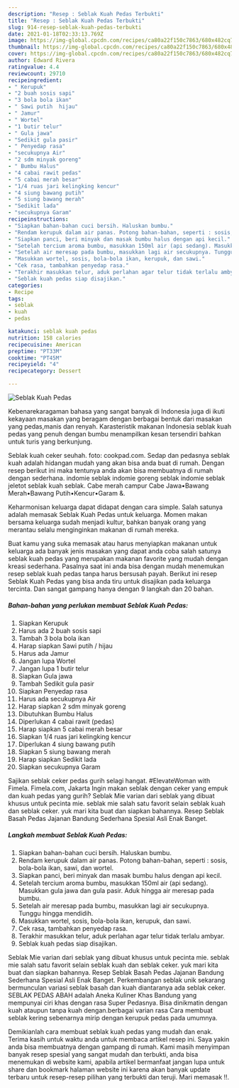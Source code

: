 ```yaml
---
description: "Resep : Seblak Kuah Pedas Terbukti"
title: "Resep : Seblak Kuah Pedas Terbukti"
slug: 914-resep-seblak-kuah-pedas-terbukti
date: 2021-01-18T02:33:13.769Z
image: https://img-global.cpcdn.com/recipes/ca80a22f150c7863/680x482cq70/seblak-kuah-pedas-foto-resep-utama.jpg
thumbnail: https://img-global.cpcdn.com/recipes/ca80a22f150c7863/680x482cq70/seblak-kuah-pedas-foto-resep-utama.jpg
cover: https://img-global.cpcdn.com/recipes/ca80a22f150c7863/680x482cq70/seblak-kuah-pedas-foto-resep-utama.jpg
author: Edward Rivera
ratingvalue: 4.4
reviewcount: 29710
recipeingredient:
- " Kerupuk"
- "2 buah sosis sapi"
- "3 bola bola ikan"
- " Sawi putih  hijau"
- " Jamur"
- " Wortel"
- "1 butir telur"
- " Gula jawa"
- "Sedikit gula pasir"
- " Penyedap rasa"
- "secukupnya Air"
- "2 sdm minyak goreng"
- " Bumbu Halus"
- "4 cabai rawit pedas"
- "5 cabai merah besar"
- "1/4 ruas jari kelingking kencur"
- "4 siung bawang putih"
- "5 siung bawang merah"
- "Sedikit lada"
- "secukupnya Garam"
recipeinstructions:
- "Siapkan bahan-bahan cuci bersih. Haluskan bumbu."
- "Rendam kerupuk dalam air panas. Potong bahan-bahan, seperti : sosis, bola-bola ikan, sawi, dan wortel."
- "Siapkan panci, beri minyak dan masak bumbu halus dengan api kecil."
- "Setelah tercium aroma bumbu, masukkan 150ml air (api sedang). Masukkan gula jawa dan gula pasir. Aduk hingga air meresap pada bumbu."
- "Setelah air meresap pada bumbu, masukkan lagi air secukupnya. Tunggu hingga mendidih."
- "Masukkan wortel, sosis, bola-bola ikan, kerupuk, dan sawi."
- "Cek rasa, tambahkan penyedap rasa."
- "Terakhir masukkan telur, aduk perlahan agar telur tidak terlalu ambyar."
- "Seblak kuah pedas siap disajikan."
categories:
- Recipe
tags:
- seblak
- kuah
- pedas

katakunci: seblak kuah pedas 
nutrition: 158 calories
recipecuisine: American
preptime: "PT33M"
cooktime: "PT45M"
recipeyield: "4"
recipecategory: Dessert

---
```



![Seblak Kuah Pedas](https://img-global.cpcdn.com/recipes/ca80a22f150c7863/680x482cq70/seblak-kuah-pedas-foto-resep-utama.jpg)

Kebenarekaragaman bahasa yang sangat banyak di Indonesia juga di ikuti kekayaan masakan yang beragam dengan berbagai bentuk dari masakan yang pedas,manis dan renyah. Karasteristik makanan Indonesia seblak kuah pedas yang penuh dengan bumbu menampilkan kesan tersendiri bahkan untuk turis yang berkunjung.


Seblak kuah ceker seuhah. foto: cookpad.com. Sedap dan pedasnya seblak kuah adalah hidangan mudah yang akan bisa anda buat di rumah. Dengan resep berikut ini maka tentunya anda akan bisa membuatnya di rumah dengan sederhana. indomie seblak indomie goreng seblak indomie seblak jeletot seblak kuah seblak. Cabe merah campur Cabe Jawa•Bawang Merah•Bawang Putih•Kencur•Garam &amp;.

Keharmonisan keluarga dapat didapat dengan cara simple. Salah satunya adalah memasak Seblak Kuah Pedas untuk keluarga. Momen makan bersama keluarga sudah menjadi kultur, bahkan banyak orang yang merantau selalu menginginkan makanan di rumah mereka.

Buat kamu yang suka memasak atau harus menyiapkan makanan untuk keluarga ada banyak jenis masakan yang dapat anda coba salah satunya seblak kuah pedas yang merupakan makanan favorite yang mudah dengan kreasi sederhana. Pasalnya saat ini anda bisa dengan mudah menemukan resep seblak kuah pedas tanpa harus bersusah payah.
Berikut ini resep Seblak Kuah Pedas yang bisa anda tiru untuk disajikan pada keluarga tercinta. Dan sangat gampang hanya dengan 9 langkah dan 20 bahan.


<!--inarticleads1-->

##### Bahan-bahan yang perlukan membuat Seblak Kuah Pedas:

1. Siapkan  Kerupuk
1. Harus ada 2 buah sosis sapi
1. Tambah 3 bola bola ikan
1. Harap siapkan  Sawi putih / hijau
1. Harus ada  Jamur
1. Jangan lupa  Wortel
1. Jangan lupa 1 butir telur
1. Siapkan  Gula jawa
1. Tambah Sedikit gula pasir
1. Siapkan  Penyedap rasa
1. Harus ada secukupnya Air
1. Harap siapkan 2 sdm minyak goreng
1. Dibutuhkan  Bumbu Halus
1. Diperlukan 4 cabai rawit (pedas)
1. Harap siapkan 5 cabai merah besar
1. Siapkan 1/4 ruas jari kelingking kencur
1. Diperlukan 4 siung bawang putih
1. Siapkan 5 siung bawang merah
1. Harap siapkan Sedikit lada
1. Siapkan secukupnya Garam


Sajikan seblak ceker pedas gurih selagi hangat. #ElevateWoman with Fimela. Fimela.com, Jakarta Ingin makan seblak dengan ceker yang empuk dan kuah pedas yang gurih? Seblak Mie varian dari seblak yang dibuat khusus untuk pecinta mie. seblak mie salah satu favorit selain seblak kuah dan seblak ceker. yuk mari kita buat dan siapkan bahannya. Resep Seblak Basah Pedas Jajanan Bandung Sederhana Spesial Asli Enak Banget. 

<!--inarticleads2-->

##### Langkah membuat  Seblak Kuah Pedas:

1. Siapkan bahan-bahan cuci bersih. Haluskan bumbu.
1. Rendam kerupuk dalam air panas. Potong bahan-bahan, seperti : sosis, bola-bola ikan, sawi, dan wortel.
1. Siapkan panci, beri minyak dan masak bumbu halus dengan api kecil.
1. Setelah tercium aroma bumbu, masukkan 150ml air (api sedang). Masukkan gula jawa dan gula pasir. Aduk hingga air meresap pada bumbu.
1. Setelah air meresap pada bumbu, masukkan lagi air secukupnya. Tunggu hingga mendidih.
1. Masukkan wortel, sosis, bola-bola ikan, kerupuk, dan sawi.
1. Cek rasa, tambahkan penyedap rasa.
1. Terakhir masukkan telur, aduk perlahan agar telur tidak terlalu ambyar.
1. Seblak kuah pedas siap disajikan.


Seblak Mie varian dari seblak yang dibuat khusus untuk pecinta mie. seblak mie salah satu favorit selain seblak kuah dan seblak ceker. yuk mari kita buat dan siapkan bahannya. Resep Seblak Basah Pedas Jajanan Bandung Sederhana Spesial Asli Enak Banget. Perkembangan seblak unik sekarang bermunculan variasi seblak basah dan kuah diantaranya ada seblak ceker. SEBLAK PEDAS ABAH adalah Aneka Kuliner Khas Bandung yang mempunyai ciri khas dengan rasa Super Pedasnya. Bisa dinikmatin dengan kuah ataupun tanpa kuah dengan.berbagai varian rasa  Cara membuat seblak kering sebenarnya mirip dengan kerupuk pedas pada umumnya. 

Demikianlah cara membuat seblak kuah pedas yang mudah dan enak. Terima kasih untuk waktu anda untuk membaca artikel resep ini. Saya yakin anda bisa membuatnya dengan gampang di rumah. Kami masih menyimpan banyak resep spesial yang sangat mudah dan terbukti, anda bisa menemukan di website kami, apabila artikel bermanfaat jangan lupa untuk share dan bookmark halaman website ini karena akan banyak update terbaru untuk resep-resep pilihan yang terbukti dan teruji. Mari memasak !!. 
